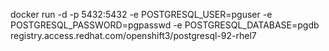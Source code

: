 docker run -d -p 5432:5432 -e POSTGRESQL_USER=pguser -e POSTGRESQL_PASSWORD=pgpasswd -e POSTGRESQL_DATABASE=pgdb registry.access.redhat.com/openshift3/postgresql-92-rhel7
